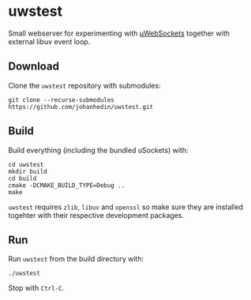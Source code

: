 # uwstest
Small webserver for experimenting with [µWebSockets](https://github.com/uNetworking/uWebSockets)
together with external libuv event loop.

## Download
Clone the `uwstest` repository with submodules:

```console
git clone --recurse-submodules https://github.com/johanhedin/uwstest.git
```

## Build
Build everything (including the bundled uSockets) with:

```console
cd uwstest
mkdir build
cd build
cmake -DCMAKE_BUILD_TYPE=Debug ..
make
```

`uwstest` requires `zlib`, `libuv` and `openssl` so make sure they are installed
togehter with their respective development packages.


## Run
Run `uwstest` from the build directory with:

```console
./uwstest
```

Stop with `Ctrl-C`.
